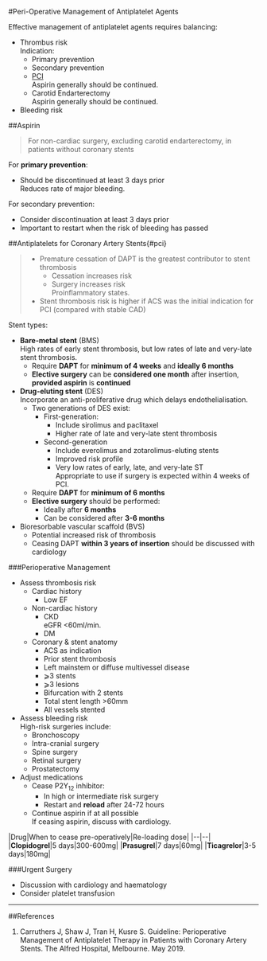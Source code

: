 #Peri-Operative Management of Antiplatelet Agents

Effective management of antiplatelet agents requires balancing:
* Thrombus risk  
Indication:
	* Primary prevention  
	* Secondary prevention
	* [PCI](#pci)  
	Aspirin generally should be continued.
	* Carotid Endarterectomy  
	Aspirin generally should be continued.
* Bleeding risk



##Aspirin
> For non-cardiac surgery, excluding carotid endarterectomy, in patients without coronary stents

For **primary prevention**:
* Should be discontinued at least 3 days prior  
Reduces rate of major bleeding.

For secondary prevention:
* Consider discontinuation at least 3 days prior
* Important to restart when the risk of bleeding has passed


##Antiplatelets for Coronary Artery Stents{#pci}
>* Premature cessation of DAPT is the greatest contributor to stent thrombosis  
>	* Cessation increases risk
> 	* Surgery increases risk  
>	Proinflammatory states.
> * Stent thrombosis risk is higher if ACS was the initial indication for PCI (compared with stable CAD)


Stent types:
* **Bare-metal stent** (BMS)  
High rates of early stent thrombosis, but low rates of late and very-late stent thrombosis.
	* Require **DAPT** for **minimum of 4 weeks** and **ideally 6 months**
	* **Elective surgery** can be **considered one month** after insertion, **provided aspirin** is **continued**
* **Drug-eluting stent** (DES)  
Incorporate an anti-proliferative drug which delays endothelialisation.
	* Two generations of DES exist:
		* First-generation:
			* Include sirolimus and paclitaxel
			* Higher rate of late and very-late stent thrombosis
		* Second-generation
			* Include everolimus and zotarolimus-eluting stents
			* Improved risk profile
			* Very low rates of early, late, and very-late ST  
			Appropriate to use if surgery is expected within 4 weeks of PCI.
	* Require **DAPT** for **minimum of 6 months**
	* **Elective surgery** should be performed:
		* Ideally after **6 months**
		* Can be considered after **3-6 months**
* Bioresorbable vascular scaffold (BVS)
	* Potential increased risk of thrombosis
	* Ceasing DAPT **within 3 years of insertion** should be discussed with cardiology


###Perioperative Management
* Assess thrombosis risk
	* Cardiac history
		* Low EF
	* Non-cardiac history
		* CKD  
		eGFR <60ml/min.
		* DM
	* Coronary & stent anatomy
		* ACS as indication
		* Prior stent thrombosis
		* Left mainstem or diffuse multivessel disease
		* ⩾3 stents
		* ⩾3 lesions
		* Bifurcation with 2 stents
		* Total stent length >60mm
		* All vessels stented
* Assess bleeding risk  
High-risk surgeries include:
	* Bronchoscopy
	* Intra-cranial surgery
	* Spine surgery
	* Retinal surgery
	* Prostatectomy
* Adjust medications
	* Cease P2Y<sub>12</sub> inhibitor:
		* In high or intermediate risk surgery
		* Restart and **reload** after 24-72 hours
	* Continue aspirin if at all possible  
	If ceasing aspirin, discuss with cardiology.

|Drug|When to cease pre-operatively|Re-loading dose|
|--|--|
|**Clopidogrel**|5 days|300-600mg|
|**Prasugrel**|7 days|60mg|
|**Ticagrelor**|3-5 days|180mg|


###Urgent Surgery	
* Discussion with cardiology and haematology
* Consider platelet transfusion





---
##References
1. Carruthers J, Shaw J, Tran H, Kusre S. Guideline: Perioperative Management of Antiplatelet Therapy in Patients with Coronary Artery Stents. The Alfred Hospital, Melbourne. May 2019.


